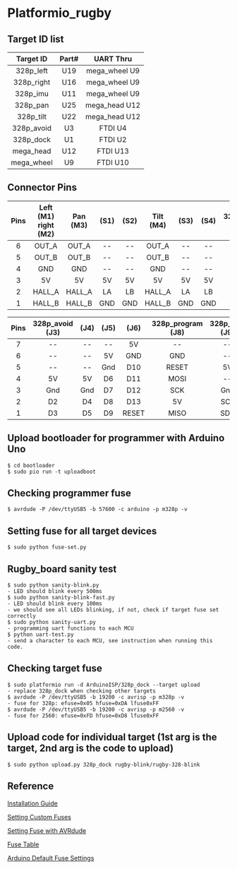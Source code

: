# Platformio_rugby

## Target ID list
  
Target ID | Part# | UART Thru   |
:--------:|:-----:|:-----------:|
328p_left |  U19  |mega_wheel U9|
328p_right|  U16  |mega_wheel U9|
328p_imu  |  U11  |mega_wheel U9|
328p_pan  |  U25  |mega_head U12|
328p_tilt |  U22  |mega_head U12|
328p_avoid|  U3   |FTDI U4      |
328p_dock |  U1   |FTDI U2      |
mega_head |  U12  |FTDI U13     |
mega_wheel|  U9   |FTDI U10     |

## Connector Pins 

Pins| Left (M1) right (M2)|Pan (M3) | (S1) | (S2) | Tilt (M4) | (S3) | (S4) | 328p_dock (J1)|
:--:|:-------------------:|:-------:|:----:|:----:|:---------:|:----:|:----:|:-------------:|
6   | OUT_A               | OUT_A   |  --  |  --  |  OUT_A    |  --  |  --  |  --           |
5   | OUT_B               | OUT_B   |  --  |  --  |  OUT_B    |  --  |  --  |  --           |
4   | GND                 | GND     |  --  |  --  |  GND      |  --  |  --  |  5V           |
3   | 5V                  | 5V      |  5V  |  5V  |  5V       |  5V  |  5V  |  Gnd          |
2   | HALL_A              | HALL_A  |  LA  |  LB  |  HALL_A   |  LA  |  LB  |  D5           |
1   | HALL_B              | HALL_B  |  GND |  GND |  HALL_B   |  GND |  GND |  D6           |

Pins| 328p_avoid (J3) | (J4) | (J5) | (J6) | 328p_program (J8) | 328p_IMU (J9) | mega_head (J10) | (J11) |        
:--:|:---------------:|:----:|:----:|:----:|:-----------------:|:-------------:|:---------------:|:-----:|
 7  |        --       |  --  | --   | 5V   |  --               |        --     |  --             | --    |
 6  |        --       |  --  | 5V   | GND  |  GND              |        --     |  --             | --    |
 5  |        --       |  --  | Gnd  | D10  |  RESET            |        5V     |  5V             | SCL   |
 4  |        5V       |  5V  | D6   | D11  |  MOSI             |        --     |  Gnd            | SDA   |
 3  |        Gnd      |  Gnd | D7   | D12  |  SCK              |        Gnd    |  SA0            | --    |
 2  |        D2       |  D4  | D8   | D13  |  5V               |        SCL    |  SA1            | GND   |
 1  |        D3       |  D5  | D9   | RESET|  MISO             |        SDA    |  SD2            | GND   |


## Upload bootloader for programmer with Arduino Uno
    $ cd bootloader
    $ sudo pio run -t uploadboot

## Checking programmer fuse
    $ avrdude -P /dev/ttyUSB5 -b 57600 -c arduino -p m328p -v

## Setting fuse for all target devices
    $ sudo python fuse-set.py

## Rugby_board sanity test 
    $ sudo python sanity-blink.py 
    - LED should blink every 500ms
    $ sudo python sanity-blink-fast.py 
    - LED should blink every 100ms
    - we should see all LEDs blinking, if not, check if target fuse set correctly
    $ sudo python sanity-uart.py
    - programming uart functions to each MCU
    $ python uart-test.py
    - send a character to each MCU, see instruction when running this code.

## Checking target fuse 
    $ sudo platformio run -d ArduinoISP/328p_dock --target upload
    - replace 328p_dock when checking other targets
    $ avrdude -P /dev/ttyUSB5 -b 19200 -c avrisp -p m328p -v
    - fuse for 328p: efuse=0x05 hfuse=0xDA lfuse0xFF
    $ avrdude -P /dev/ttyUSB5 -b 19200 -c avrisp -p m2560 -v
    - fuse for 2560: efuse=0xFD hfuse=0xD8 lfuse0xFF

## Upload code for individual target (1st arg is the target, 2nd arg is the code to upload)
    $ sudo python upload.py 328p_dock rugby-blink/rugby-328-blink 
    
## Reference 
  [Installation Guide](http://docs.platformio.org/en/latest/installation.html)
  
  [Setting Custom Fuses](http://docs.platformio.org/en/latest/platforms/atmelavr.html#custom-fuses)

  [Setting Fuse with AVRdude](http://heliosoph.mit-links.info/arduinoisp-reading-writing-fuses-atmega328p/)
  
  [Fuse Table](http://www.martyncurrey.com/arduino-atmega-328p-fuse-settings/)
  
  [Arduino Default Fuse Settings](http://www.codingwithcody.com/2011/06/25/arduino-default-fuse-settings/)
  
  
